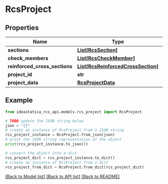 # RcsProject


## Properties

Name | Type | Description | Notes
------------ | ------------- | ------------- | -------------
**sections** | [**List[RcsSection]**](RcsSection.md) |  | [optional] 
**check_members** | [**List[RcsCheckMember]**](RcsCheckMember.md) |  | [optional] 
**reinforced_cross_sections** | [**List[RcsReinforcedCrossSection]**](RcsReinforcedCrossSection.md) |  | [optional] 
**project_id** | **str** |  | [optional] 
**project_data** | [**RcsProjectData**](RcsProjectData.md) |  | [optional] 

## Example

```python
from ideastatica_rcs_api.models.rcs_project import RcsProject

# TODO update the JSON string below
json = "{}"
# create an instance of RcsProject from a JSON string
rcs_project_instance = RcsProject.from_json(json)
# print the JSON string representation of the object
print(rcs_project_instance.to_json())

# convert the object into a dict
rcs_project_dict = rcs_project_instance.to_dict()
# create an instance of RcsProject from a dict
rcs_project_from_dict = RcsProject.from_dict(rcs_project_dict)
```
[[Back to Model list]](../README.md#documentation-for-models) [[Back to API list]](../README.md#documentation-for-api-endpoints) [[Back to README]](../README.md)


